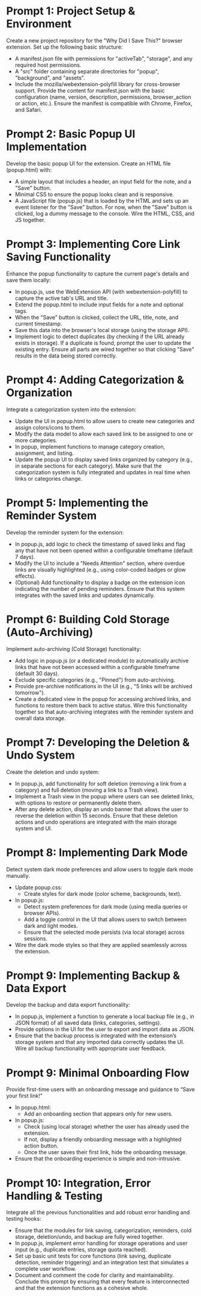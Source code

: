 # Prompt 1: Project Setup & Environment

Create a new project repository for the "Why Did I Save This?" browser extension. Set up the following basic structure:

- A manifest.json file with permissions for "activeTab", "storage", and any required host permissions.
- A "src" folder containing separate directories for "popup", "background", and "assets".
- Include the mozilla/webextension-polyfill library for cross-browser support.
  Provide the content for manifest.json with the basic configuration (name, version, description, permissions, browser_action or action, etc.). Ensure the manifest is compatible with Chrome, Firefox, and Safari.

# Prompt 2: Basic Popup UI Implementation

Develop the basic popup UI for the extension. Create an HTML file (popup.html) with:

- A simple layout that includes a header, an input field for the note, and a "Save" button.
- Minimal CSS to ensure the popup looks clean and is responsive.
- A JavaScript file (popup.js) that is loaded by the HTML and sets up an event listener for the "Save" button.
  For now, when the "Save" button is clicked, log a dummy message to the console. Wire the HTML, CSS, and JS together.

# Prompt 3: Implementing Core Link Saving Functionality

Enhance the popup functionality to capture the current page's details and save them locally:

- In popup.js, use the WebExtension API (with webextension-polyfill) to capture the active tab's URL and title.
- Extend the popup.html to include input fields for a note and optional tags.
- When the "Save" button is clicked, collect the URL, title, note, and current timestamp.
- Save this data into the browser's local storage (using the storage API).
- Implement logic to detect duplicates (by checking if the URL already exists in storage). If a duplicate is found, prompt the user to update the existing entry.
  Ensure all parts are wired together so that clicking "Save" results in the data being stored correctly.

# Prompt 4: Adding Categorization & Organization

Integrate a categorization system into the extension:

- Update the UI in popup.html to allow users to create new categories and assign colors/icons to them.
- Modify the data model to allow each saved link to be assigned to one or more categories.
- In popup, implement functions to manage category creation, assignment, and listing.
- Update the popup UI to display saved links organized by category (e.g., in separate sections for each category).
  Make sure that the categorization system is fully integrated and updates in real time when links or categories change.

# Prompt 5: Implementing the Reminder System

Develop the reminder system for the extension:

- In popup.js, add logic to check the timestamp of saved links and flag any that have not been opened within a configurable timeframe (default 7 days).
- Modify the UI to include a "Needs Attention" section, where overdue links are visually highlighted (e.g., using color-coded badges or glow effects).
- (Optional) Add functionality to display a badge on the extension icon indicating the number of pending reminders.
  Ensure that this system integrates with the saved links and updates dynamically.

# Prompt 6: Building Cold Storage (Auto-Archiving)

Implement auto-archiving (Cold Storage) functionality:

- Add logic in popup.js (or a dedicated module) to automatically archive links that have not been accessed within a configurable timeframe (default 30 days).
- Exclude specific categories (e.g., "Pinned") from auto-archiving.
- Provide pre-archive notifications in the UI (e.g., "5 links will be archived tomorrow").
- Create a dedicated view in the popup for accessing archived links, and functions to restore them back to active status.
  Wire this functionality together so that auto-archiving integrates with the reminder system and overall data storage.

# Prompt 7: Developing the Deletion & Undo System

Create the deletion and undo system:

- In popup.js, add functionality for soft deletion (removing a link from a category) and full deletion (moving a link to a Trash view).
- Implement a Trash view in the popup where users can see deleted links, with options to restore or permanently delete them.
- After any delete action, display an undo banner that allows the user to reverse the deletion within 15 seconds.
  Ensure that these deletion actions and undo operations are integrated with the main storage system and UI.

# Prompt 8: Implementing Dark Mode

Detect system dark mode preferences and allow users to toggle dark mode manually.

- Update popup.css:
  - Create styles for dark mode (color scheme, backgrounds, text).
- In popup.js:
  - Detect system preferences for dark mode (using media queries or browser APIs).
  - Add a toggle control in the UI that allows users to switch between dark and light modes.
  - Ensure that the selected mode persists (via local storage) across sessions.
- Wire the dark mode styles so that they are applied seamlessly across the extension.

# Prompt 9: Implementing Backup & Data Export

Develop the backup and data export functionality:

- In popup.js, implement a function to generate a local backup file (e.g., in JSON format) of all saved data (links, categories, settings).
- Provide options in the UI for the user to export and import data as JSON.
- Ensure that the backup process is integrated with the extension’s storage system and that any imported data correctly updates the UI.
  Wire all backup functionality with appropriate user feedback.

# Prompt 9: Minimal Onboarding Flow

Provide first-time users with an onboarding message and guidance to “Save your first link!”

- In popup.html:
  - Add an onboarding section that appears only for new users.
- In popup.js:
  - Check (using local storage) whether the user has already used the extension.
  - If not, display a friendly onboarding message with a highlighted action button.
  - Once the user saves their first link, hide the onboarding message.
- Ensure that the onboarding experience is simple and non-intrusive.

# Prompt 10: Integration, Error Handling & Testing

Integrate all the previous functionalities and add robust error handling and testing hooks:

- Ensure that the modules for link saving, categorization, reminders, cold storage, deletion/undo, and backup are fully wired together.
- In popup.js, implement error handling for storage operations and user input (e.g., duplicate entries, storage quota reached).
- Set up basic unit tests for core functions (link saving, duplicate detection, reminder triggering) and an integration test that simulates a complete user workflow.
- Document and comment the code for clarity and maintainability.
  Conclude this prompt by ensuring that every feature is interconnected and that the extension functions as a cohesive whole.
